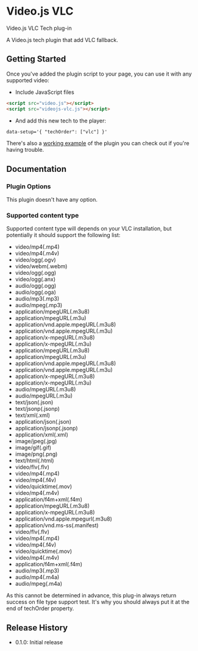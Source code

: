 # Video.js VLC

Video.js VLC Tech plug-in

A Video.js tech plugin that add VLC fallback.

## Getting Started

Once you've added the plugin script to your page, you can use it with any supported video:
 * Include JavaScript files
```html
<script src="video.js"></script>
<script src="videojs-vlc.js"></script>
```
 * And add this new tech to the player:
```html
data-setup='{ "techOrder": ["vlc"] }'
```

There's also a [working example](example.html) of the plugin you can check out if you're having trouble.

## Documentation
### Plugin Options

This plugin doesn't have any option.

### Supported content type

Supported content type will depends on your VLC installation, but potentially it should support the following list:
 * video/mp4(.mp4)
 * video/mp4(.m4v)
 * video/ogg(.ogv)
 * video/webm(.webm)
 * video/ogg(.ogg)
 * video/ogg(.anx)
 * audio/ogg(.ogg)
 * audio/ogg(.oga)
 * audio/mp3(.mp3)
 * audio/mpeg(.mp3)
 * application/mpegURL(.m3u8)
 * application/mpegURL(.m3u)
 * application/vnd.apple.mpegURL(.m3u8)
 * application/vnd.apple.mpegURL(.m3u)
 * application/x-mpegURL(.m3u8)
 * application/x-mpegURL(.m3u)
 * application/mpegURL(.m3u8)
 * application/mpegURL(.m3u)
 * application/vnd.apple.mpegURL(.m3u8)
 * application/vnd.apple.mpegURL(.m3u)
 * application/x-mpegURL(.m3u8)
 * application/x-mpegURL(.m3u)
 * audio/mpegURL(.m3u8)
 * audio/mpegURL(.m3u)
 * text/json(.json)
 * text/jsonp(.jsonp)
 * text/xml(.xml)
 * application/json(.json)
 * application/jsonp(.jsonp)
 * application/xml(.xml)
 * image/jpeg(.jpg)
 * image/gif(.gif)
 * image/png(.png)
 * text/html(.html)
 * video/flv(.flv)
 * video/mp4(.mp4)
 * video/mp4(.f4v)
 * video/quicktime(.mov)
 * video/mp4(.m4v)
 * application/f4m+xml(.f4m)
 * application/mpegURL(.m3u8)
 * application/x-mpegURL(.m3u8)
 * application/vnd.apple.mpegurl(.m3u8)
 * application/vnd.ms-ss(.manifest)
 * video/flv(.flv)
 * video/mp4(.mp4)
 * video/mp4(.f4v)
 * video/quicktime(.mov)
 * video/mp4(.m4v)
 * application/f4m+xml(.f4m)
 * audio/mp3(.mp3)
 * audio/mp4(.m4a)
 * audio/mpeg(.m4a)
 
 As this cannot be determined in advance, this plug-in always return success on file type support test. It's why you should always put it at the end of techOrder property.

## Release History

 - 0.1.0: Initial release
